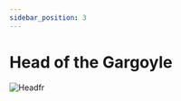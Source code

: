```yaml
---
sidebar_position: 3
---
```


# Head of the Gargoyle

![Headfr](https://vwiki.valorserver.com/api/item/picture/head%20of%20the%20gargoyle)
